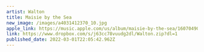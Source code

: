 ```yaml
---
artist: Walton
title: Maisie by the Sea
new_image: /images/a4031412370_10.jpg
apple_link: https://music.apple.com/us/album/maisie-by-the-sea/1607049025
link: https://www.dropbox.com/s/j63cc78vuudg2dl/Walton.zip?dl=1
published_date: 2022-03-01T22:05:42.962Z
---
```

